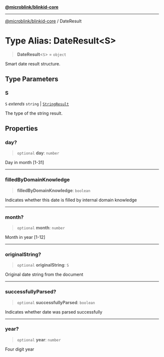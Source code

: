 [**@microblink/blinkid-core**](../README.md)

***

[@microblink/blinkid-core](../README.md) / DateResult

# Type Alias: DateResult\<S\>

> **DateResult**\<`S`\> = `object`

Smart date result structure.

## Type Parameters

### S

`S` *extends* `string` \| [`StringResult`](StringResult.md)

The type of the string result.

## Properties

### day?

> `optional` **day**: `number`

Day in month [1-31]

***

### filledByDomainKnowledge

> **filledByDomainKnowledge**: `boolean`

Indicates whether this date is filled by internal domain knowledge

***

### month?

> `optional` **month**: `number`

Month in year [1-12]

***

### originalString?

> `optional` **originalString**: `S`

Original date string from the document

***

### successfullyParsed?

> `optional` **successfullyParsed**: `boolean`

Indicates whether date was parsed successfully

***

### year?

> `optional` **year**: `number`

Four digit year
